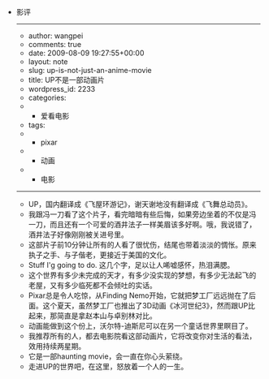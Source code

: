 - 影评
    - ---
    - author: wangpei
    - comments: true
    - date: 2009-08-09 19:27:55+00:00
    - layout: note
    - slug: up-is-not-just-an-anime-movie
    - title: UP不是一部动画片
    - wordpress_id: 2233
    - categories:
    - - 爱看电影
    - tags:
    - - pixar
    - - 动画
    - - 电影
    - ---
    - UP，国内翻译成《飞屋环游记》，谢天谢地没有翻译成《飞舞总动员》。
    - 我跟冯一刀看了这个片子，看完暗暗有些后悔，如果旁边坐着的不仅是冯一刀，而且还有一个可爱的酒井法子一样美眉该多好啊。哦，我说错了，酒井法子好像刚刚被关进号里。
    - 这部片子前10分钟让所有的人看了很忧伤，结尾也带着淡淡的惆怅。原来执子之手、与子偕老，更接近于美国的文化。
    - Stuff I'g going to do. 这几个字，足以让人唏嘘感怀，热泪满腮。
    - 这个世界有多少未完成的天才，有多少没实现的梦想，有多少无法起飞的老屋，又有多少临死都不会倾吐的实话。
    - Pixar总是令人吃惊，从Finding Nemo开始，它就把梦工厂远远抛在了后面。这个夏天，虽然梦工厂也推出了3D动画《冰河世纪3》，然而跟UP比起来，那简直是拿赵本山与卓别林对比。
    - 动画能做到这个份上，沃尔特-迪斯尼可以在另一个童话世界里瞑目了。
    - 我推荐所有的人，都去电影院看这部动画片，它将改变你对生活的看法，效用持续两星期。
    - 它是一部haunting movie，会一直在你心头萦绕。
    - 走进UP的世界吧，在这里，怒放着一个人的一生。
